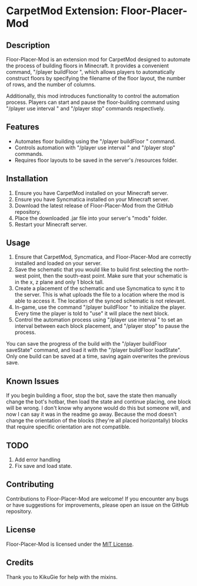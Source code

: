 # CarpetMod Extension: Floor-Placer-Mod

## Description
Floor-Placer-Mod is an extension mod for CarpetMod designed to automate the process of building floors in Minecraft. It provides a convenient command, "/player <name> buildFloor <filename> <rows> <columns>", which allows players to automatically construct floors by specifying the filename of the floor layout, the number of rows, and the number of columns.

Additionally, this mod introduces functionality to control the automation process. Players can start and pause the floor-building command using "/player <name> use interval <interval>" and "/player <name> stop" commands respectively.

## Features
- Automates floor building using the "/player <name> buildFloor <filename> <rows> <columns>" command.
- Controls automation with "/player <name> use interval <interval>" and "/player <name> stop" commands.
- Requires floor layouts to be saved in the server's /resources folder.

## Installation
1. Ensure you have CarpetMod installed on your Minecraft server.
2. Ensure you have Syncmatica installed on your Minecraft server.
3. Download the latest release of Floor-Placer-Mod from the GitHub repository.
4. Place the downloaded .jar file into your server's "mods" folder.
5. Restart your Minecraft server.

## Usage
1. Ensure that CarpetMod, Syncmatica, and Floor-Placer-Mod are correctly installed and loaded on your server.
2. Save the schematic that you would like to build first selecting the north-west point, then the south-east point. Make sure that your schematic is in the x, z plane and only 1 block tall.
3. Create a placement of the schematic and use Syncmatica to sync it to the server. This is what uploads the file to a location where the mod is able to access it. The location of the synced schematic is not relevant. 
4. In-game, use the command "/player <name> buildFloor <schematic-name> <rows> <columns>" to initialize the player. Every time the player is told to "use" it will place the next block.
5. Control the automation process using "/player <name> use interval <interval>" to set an interval between each block placement, and "/player <name> stop" to pause the process.

You can save the progress of the build with the "/player <name> buildFloor saveState" command, and load it with the "/player <name> buildFloor loadState". Only one build can be saved at a time, saving again overwrites the previous save.

## Known Issues
If you begin building a floor, stop the bot, save the state then manually change the bot's hotbar, then load the state and continue placing, one block will be wrong. I don't know why anyone would do this but someone will, and now I can say it was in the readme go away.
Because the mod doesn't change the orientation of the blocks (they're all placed horizontally) blocks that require specific orientation are not compatible. 

## TODO
1. Add error handling
2. Fix save and load state.


## Contributing
Contributions to Floor-Placer-Mod are welcome! If you encounter any bugs or have suggestions for improvements, please open an issue on the GitHub repository.

## License
Floor-Placer-Mod is licensed under the [MIT License](LICENSE).

## Credits
Thank you to KikuGie for help with the mixins.
